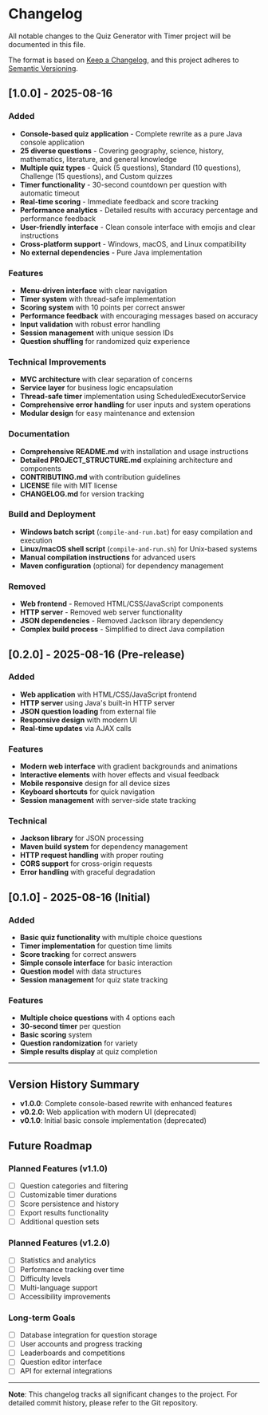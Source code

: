 # Changelog

All notable changes to the Quiz Generator with Timer project will be documented in this file.

The format is based on [Keep a Changelog](https://keepachangelog.com/en/1.0.0/),
and this project adheres to [Semantic Versioning](https://semver.org/spec/v2.0.0.html).

## [1.0.0] - 2025-08-16

### Added
- **Console-based quiz application** - Complete rewrite as a pure Java console application
- **25 diverse questions** - Covering geography, science, history, mathematics, literature, and general knowledge
- **Multiple quiz types** - Quick (5 questions), Standard (10 questions), Challenge (15 questions), and Custom quizzes
- **Timer functionality** - 30-second countdown per question with automatic timeout
- **Real-time scoring** - Immediate feedback and score tracking
- **Performance analytics** - Detailed results with accuracy percentage and performance feedback
- **User-friendly interface** - Clean console interface with emojis and clear instructions
- **Cross-platform support** - Windows, macOS, and Linux compatibility
- **No external dependencies** - Pure Java implementation

### Features
- **Menu-driven interface** with clear navigation
- **Timer system** with thread-safe implementation
- **Scoring system** with 10 points per correct answer
- **Performance feedback** with encouraging messages based on accuracy
- **Input validation** with robust error handling
- **Session management** with unique session IDs
- **Question shuffling** for randomized quiz experience

### Technical Improvements
- **MVC architecture** with clear separation of concerns
- **Service layer** for business logic encapsulation
- **Thread-safe timer** implementation using ScheduledExecutorService
- **Comprehensive error handling** for user inputs and system operations
- **Modular design** for easy maintenance and extension

### Documentation
- **Comprehensive README.md** with installation and usage instructions
- **Detailed PROJECT_STRUCTURE.md** explaining architecture and components
- **CONTRIBUTING.md** with contribution guidelines
- **LICENSE** file with MIT license
- **CHANGELOG.md** for version tracking

### Build and Deployment
- **Windows batch script** (`compile-and-run.bat`) for easy compilation and execution
- **Linux/macOS shell script** (`compile-and-run.sh`) for Unix-based systems
- **Manual compilation instructions** for advanced users
- **Maven configuration** (optional) for dependency management

### Removed
- **Web frontend** - Removed HTML/CSS/JavaScript components
- **HTTP server** - Removed web server functionality
- **JSON dependencies** - Removed Jackson library dependency
- **Complex build process** - Simplified to direct Java compilation

## [0.2.0] - 2025-08-16 (Pre-release)

### Added
- **Web application** with HTML/CSS/JavaScript frontend
- **HTTP server** using Java's built-in HTTP server
- **JSON question loading** from external file
- **Responsive design** with modern UI
- **Real-time updates** via AJAX calls

### Features
- **Modern web interface** with gradient backgrounds and animations
- **Interactive elements** with hover effects and visual feedback
- **Mobile responsive** design for all device sizes
- **Keyboard shortcuts** for quick navigation
- **Session management** with server-side state tracking

### Technical
- **Jackson library** for JSON processing
- **Maven build system** for dependency management
- **HTTP request handling** with proper routing
- **CORS support** for cross-origin requests
- **Error handling** with graceful degradation

## [0.1.0] - 2025-08-16 (Initial)

### Added
- **Basic quiz functionality** with multiple choice questions
- **Timer implementation** for question time limits
- **Score tracking** for correct answers
- **Simple console interface** for basic interaction
- **Question model** with data structures
- **Session management** for quiz state tracking

### Features
- **Multiple choice questions** with 4 options each
- **30-second timer** per question
- **Basic scoring** system
- **Question randomization** for variety
- **Simple results display** at quiz completion

---

## Version History Summary

- **v1.0.0**: Complete console-based rewrite with enhanced features
- **v0.2.0**: Web application with modern UI (deprecated)
- **v0.1.0**: Initial basic console implementation (deprecated)

## Future Roadmap

### Planned Features (v1.1.0)
- [ ] Question categories and filtering
- [ ] Customizable timer durations
- [ ] Score persistence and history
- [ ] Export results functionality
- [ ] Additional question sets

### Planned Features (v1.2.0)
- [ ] Statistics and analytics
- [ ] Performance tracking over time
- [ ] Difficulty levels
- [ ] Multi-language support
- [ ] Accessibility improvements

### Long-term Goals
- [ ] Database integration for question storage
- [ ] User accounts and progress tracking
- [ ] Leaderboards and competitions
- [ ] Question editor interface
- [ ] API for external integrations

---

**Note**: This changelog tracks all significant changes to the project. For detailed commit history, please refer to the Git repository.
